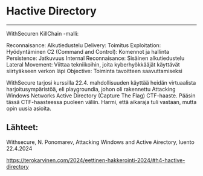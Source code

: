 # Hactive Directory
----



WithSecuren KillChain -malli:

Reconnaisance: Alkutiedustelu
Delivery: Toimitus
Exploitation: Hyödyntäminen
C2 (Command and Control): Komennot ja hallinta
Persistence: Jatkuvuus
Internal Reconnaisance: Sisäinen alkutiedustelu
Lateral Movement: Viittaa tekniikoihin, joita kyberhyökkääjät käyttävät siirtyäkseen verkon läpi
Objective: Toiminta tavoitteen saavuttamiseksi



WithSecure tarjosi kurssilla 22.4. mahdollisuuden käyttää heidän virtuaalista harjoitusympäristöä, eli playgroundia, johon oli rakennettu Attacking Windows Networks Active Directory (Capture The Flag) CTF-haaste. 
Pääsin tässä CTF-haasteessa puoleen väliin. Harmi, että aikaraja tuli vastaan, mutta opin uusia asioita. 








## Lähteet:

Withsecure, N. Ponomarev, Attacking Windows and Active Airectory, luento 22.4.2024

https://terokarvinen.com/2024/eettinen-hakkerointi-2024/#h4-hactive-directory
